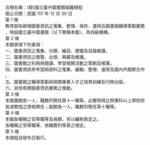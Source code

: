 法規名稱：(廢)國立臺中圖書館組織規程  
廢止日期：民國 101 年 12 月 30 日  
第 1 條  
教育部為辦理圖書資訊之蒐集、整理、保存、運用及圖書館輔導策劃業務  
，特設國立臺中圖書館（以下簡稱本館），為四級機構。  
第 2 條  
本館掌理下列事項：  
一、圖書資訊之蒐集、分類、編目、建檔及目錄維護。  
二、圖書資訊之閱覽、出借、典藏及維護。  
三、圖書館之利用與閱讀、學習相關活動之策劃及推廣。  
四、圖書資訊參考諮詢資料之蒐集、編輯、整理、運用及國內外館際合作  
。  
五、圖書館之輔導策劃與相關專業人才之培育訓練及刊物出版。  
六、其他有關圖書資訊業務之推動。  
第 3 條  
本館置館長一人，職務列簡任第十一職等，必要時得比照專科以上學校校  
長或教授之資格聘任；副館長一人，職務列簡任第十職等。  
第 4 條  
本館各職稱之官等職等及員額，另以編制表定之。  
各職稱之官等職等，依職務列等表之規定。  
第 5 條  
本規程自發布日施行。  


